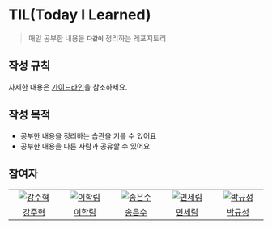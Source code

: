 # TIL(Today I Learned)

> 매일 공부한 내용을 **`다같이`** 정리하는 레포지토리

## 작성 규칙

자세한 내용은 [가이드라인](https://github.com/Self-Driven-Development/TIL/tree/main/GUIDELINE.md)을 참조하세요.

## 작성 목적

- 공부한 내용을 정리하는 습관을 기를 수 있어요
- 공부한 내용을 다른 사람과 공유할 수 있어요

## 참여자

<table>
  <tr>
    <td align="center" width="150px">
      <a href="https://github.com/kangju2000" target="_blank">
        <img src="https://avatars.githubusercontent.com/u/23312485?v=4" alt="강주혁" />
      </a>
    </td>
    <td align="center" width="150px">
      <a href="https://github.com/hfjxjjd123" target="_blank">
        <img src="https://avatars.githubusercontent.com/u/63008138?v=4" alt="이학림" />
      </a>
    </td>
    <td align="center" width="150px">
      <a href="https://github.com/songess" target="_blank">
        <img src="https://avatars.githubusercontent.com/u/49236793?v=4" alt="송은수" />
      </a>
    </td>
    <td align="center" width="150px">
      <a href="https://github.com/anonymousRecords" target="_blank">
        <img src="https://avatars.githubusercontent.com/u/97885933?v=4" alt="민세림" />
      </a>
    </td>
    <td align="center" width="150px">
      <a href="https://github.com/guesung" target="_blank">
        <img src="https://avatars.githubusercontent.com/u/62178788?v=4" alt="박규성" />
      </a>
    </td>
  </tr>
  <tr>
   <td align="center">
      <a href="https://github.com/kangju2000" target="_blank">
        강주혁
      </a>
    </td>
    <td align="center">
      <a href="https://github.com/hfjxjjd123" target="_blank">
        이학림
      </a>
    </td>
    <td align="center">
      <a href="https://github.com/songess" target="_blank">
        송은수
      </a>
    </td>
    <td align="center">
      <a href="https://github.com/anonymousRecords" target="_blank">
        민세림
      </a>
    </td>
    <td align="center">
      <a href="https://github.com/guesung" target="_blank">
        박규성
      </a>
    </td>
  </tr>
</table>
